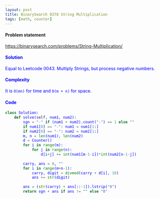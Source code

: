 ```yaml
---
layout: post
title: BinarySearch 0378 String Multiplication
tags: [math, counter]
---
```


#### Problem statement

<a href="https://binarysearch.com/problems/String-Multiplication/"> <font color = blue>https://binarysearch.com/problems/String-Multiplication/

#### Solution
Equal to Leetcode 0043. Multiply Strings, but process negative numbers.

#### Complexity
It is `O(mn)` for time and `O(m + n)` for space.

#### Code
```python
class Solution:
    def solve(self, num1, num2):
        sgn = "-" if (num1 + num2).count("-") == 1 else ""
        if num1[0] == "-": num1 = num1[1:]
        if num2[0] == "-": num2 = num2[1:]
        m, n = len(num1), len(num2)
        d = Counter()
        for i in range(m):
            for j in range(n):
                d[i+j] += int(num1[m-1-i])*int(num2[n-1-j])
                
        carry, ans = 0, ""
        for i in range(m+n-1):
            carry, digit = divmod(carry + d[i], 10)
            ans += str(digit)
            
        ans = (str(carry) + ans[::-1]).lstrip("0")
        return sgn + ans if ans != "" else "0"
```
